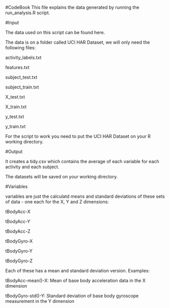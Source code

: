 #CodeBook
This file explains the data generated by running the run_analysis.R script.

#Input

The data used on this script can be found here.

The data is on a folder called UCI HAR Dataset, we will only need the following files:

activity_labels.txt

features.txt

subject_test.txt

subject_train.txt

X_test.txt

X_train.txt

y_test.txt

y_train.txt

For the script to work you need to put the UCI HAR Dataset on your R working directory.

#Output

It creates a tidy.csv which contains the average of each variable for each activity and each subject.

The datasets will be saved on your working directory.


#Variables

variables are just the calculatd means and standard deviations of these sets of data - one each for the X, Y and Z dimensions:

tBodyAcc-X

tBodyAcc-Y

tBodyAcc-Z

tBodyGyro-X

tBodyGyro-Y

tBodyGyro-Z

Each of these has a mean and standard deviation version. Examples:

tBodyAcc-mean()-X: Mean of base body acceleration data in the X dimension

tBodyGyro-std()-Y: Standard deviation of base body gyroscope measurement in the Y dimension


